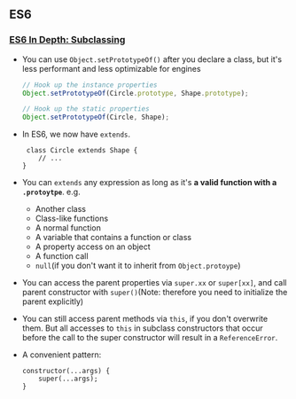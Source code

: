 ## ES6

### [ES6 In Depth: Subclassing](https://hacks.mozilla.org/2015/08/es6-in-depth-subclassing/)

* You can use `Object.setPrototypeOf()` after you declare a class, but it's less performant and less optimizable for engines

    ```javascript
    // Hook up the instance properties
    Object.setPrototypeOf(Circle.prototype, Shape.prototype);

    // Hook up the static properties
    Object.setPrototypeOf(Circle, Shape);
    ```
* In ES6, we now have `extends`.

    ```
     class Circle extends Shape {
        // ...
    }
    ```
* You can `extends` any expression as long as it's **a valid function with a `.protoytpe`**. e.g.
    * Another class
    * Class-like functions
    * A normal function
    * A variable that contains a function or class
    * A property access on an object
    * A function call
    * `null`(if you don't want it to inherit from `Object.protoype`)
* You can access the parent properties via `super.xx` or `super[xx]`, and call parent constructor with `super()`(Note: therefore you need to initialize the parent explicitly)
* You can still access parent methods via `this`, if you don't overwrite them. But all accesses to `this` in subclass constructors that occur before the call to the super constructor will result in a `ReferenceError`.
* A convenient pattern: 

    ```
    constructor(...args) {
        super(...args);
    }
    ```
